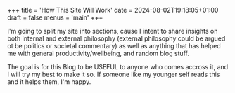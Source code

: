 +++
title = 'How This Site Will Work'
date = 2024-08-02T19:18:05+01:00
draft = false
menus = 'main'
+++


I'm going to split my site into sections, cause I intent to share insights on both internal and external philosophy (external philosophy could be argued ot be politics or societal commentary) as well as anything that has helped me with general productivity/wellbeing, and random blog stuff.

The goal is for this Blog to be USEFUL to anyone who comes accross it, and I will try my best to make it so. 
If someone like my younger self reads this and it helps them, I'm happy.